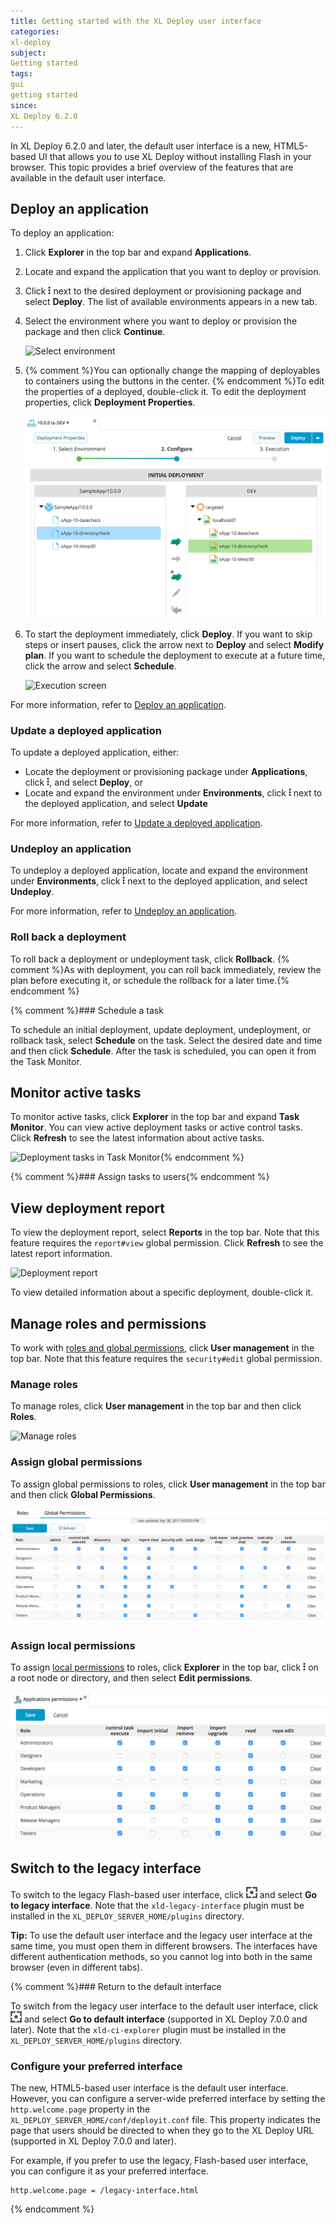 ```yaml
---
title: Getting started with the XL Deploy user interface
categories:
xl-deploy
subject:
Getting started
tags:
gui
getting started
since:
XL Deploy 6.2.0
---
```


In XL Deploy 6.2.0 and later, the default user interface is a new, HTML5-based UI that allows you to use XL Deploy without installing Flash in your browser. This topic provides a brief overview of the features that are available in the default user interface.

## Deploy an application

To deploy an application:

1. Click **Explorer** in the top bar and expand **Applications**.
2. Locate and expand the application that you want to deploy or provision.
3. Click ![Context menu](/images/menu_three_dots.png) next to the desired deployment or provisioning package and select **Deploy**. The list of available environments appears in a new tab.
4. Select the environment where you want to deploy or provision the package and then click **Continue**.

    ![Select environment](images/html5-gui-deploy-select-environment.png)

5. {% comment %}You can optionally change the mapping of deployables to containers using the buttons in the center. {% endcomment %}To edit the properties of a deployed, double-click it. To edit the deployment properties, click **Deployment Properties**.

    ![Mapping screen](images/html5-gui-deploy-mapping.png)

6. To start the deployment immediately, click **Deploy**. If you want to skip steps or insert pauses, click the arrow next to **Deploy** and select **Modify plan**. If you want to schedule the deployment to execute at a future time, click the arrow and select **Schedule**.

    ![Execution screen](images/html5-gui-deploy-modify-plan.png)

For more information, refer to [Deploy an application](/xl-deploy/how-to/deploy-an-application.html).

### Update a deployed application

To update a deployed application, either:

* Locate the deployment or provisioning package under **Applications**, click ![Context menu](/images/menu_three_dots.png), and select **Deploy**, or
* Locate and expand the environment under **Environments**, click ![Context menu](/images/menu_three_dots.png) next to the deployed application, and select **Update**

For more information, refer to [Update a deployed application](/xl-deploy/how-to/update-a-deployed-application.html).

### Undeploy an application

To undeploy a deployed application, locate and expand the environment under **Environments**, click ![Context menu](/images/menu_three_dots.png) next to the deployed application, and select **Undeploy**.

For more information, refer to [Undeploy an application](/xl-deploy/how-to/undeploy-an-application.html).

### Roll back a deployment

To roll back a deployment or undeployment task, click **Rollback**. {% comment %}As with deployment, you can roll back immediately, review the plan before executing it, or schedule the rollback for a later time.{% endcomment %}

{% comment %}### Schedule a task

To schedule an initial deployment, update deployment, undeployment, or rollback task, select **Schedule** on the task. Select the desired date and time and then click **Schedule**. After the task is scheduled, you can open it from the Task Monitor.

## Monitor active tasks

To monitor active tasks, click **Explorer** in the top bar and expand **Task Monitor**. You can view active deployment tasks or active control tasks. Click **Refresh** to see the latest information about active tasks.

![Deployment tasks in Task Monitor](images/html5-gui-task-monitor.png){% endcomment %}

{% comment %}### Assign tasks to users{% endcomment %}

## View deployment report

To view the deployment report, select **Reports** in the top bar. Note that this feature requires the `report#view` global permission. Click **Refresh** to see the latest report information.

![Deployment report](images/html5-gui-deployment-report.png)

To view detailed information about a specific deployment, double-click it.

## Manage roles and permissions

To work with [roles and global permissions](/xl-deploy/concept/roles-and-permissions-in-xl-deploy.html), click **User management** in the top bar. Note that this feature requires the `security#edit` global permission.

### Manage roles

To manage roles, click **User management** in the top bar and then click **Roles**.

![Manage roles](images/html5-gui-user-management-roles.png)

### Assign global permissions

To assign global permissions to roles, click **User management** in the top bar and then click **Global Permissions**.

![Assign global permissions](images/html5-gui-user-management-global-permissions.png)

### Assign local permissions

To assign [local permissions](/xl-deploy/concept/roles-and-permissions-in-xl-deploy.html#local-permissions) to roles, click **Explorer** in the top bar, click ![Context menu](/images/menu_three_dots.png) on a root node or directory, and then select **Edit permissions**.

![Assign local permissions](images/html5-gui-local-permissions.png)

## Switch to the legacy interface

To switch to the legacy Flash-based user interface, click ![Gear icon](/images/icon-gear.png) and select **Go to legacy interface**. Note that the `xld-legacy-interface` plugin must be installed in the `XL_DEPLOY_SERVER_HOME/plugins` directory.

**Tip:** To use the default user interface and the legacy user interface at the same time, you must open them in different browsers. The interfaces have different authentication methods, so you cannot log into both in the same browser (even in different tabs).

{% comment %}### Return to the default interface

To switch from the legacy user interface to the default user interface, click ![Gear icon](/images/icon-gear.png) and select **Go to default interface** (supported in XL Deploy 7.0.0 and later). Note that the `xld-ci-explorer` plugin must be installed in the `XL_DEPLOY_SERVER_HOME/plugins` directory.

### Configure your preferred interface

The new, HTML5-based user interface is the default user interface. However, you can configure a server-wide preferred interface by setting the `http.welcome.page` property in the `XL_DEPLOY_SERVER_HOME/conf/deployit.conf` file. This property indicates the page that users should be directed to when they go to the XL Deploy URL (supported in XL Deploy 7.0.0 and later).

For example, if you prefer to use the legacy, Flash-based user interface, you can configure it as your preferred interface.

    http.welcome.page = /legacy-interface.html
{% endcomment %}
